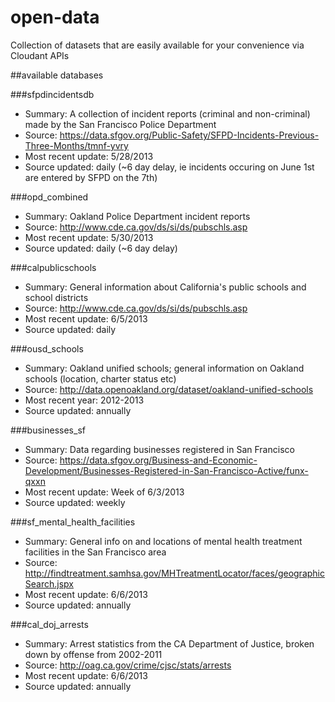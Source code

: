 open-data
=========

Collection of datasets that are easily available for your convenience via Cloudant APIs

##available databases

###sfpdincidentsdb

  - Summary: A collection of incident reports (criminal and non-criminal) made by the San Francisco Police Department
  - Source: https://data.sfgov.org/Public-Safety/SFPD-Incidents-Previous-Three-Months/tmnf-yvry
  - Most recent update: 5/28/2013
  - Source updated: daily (~6 day delay, ie incidents occuring on June 1st are entered by SFPD on the 7th)

###opd_combined

  - Summary: Oakland Police Department incident reports
  - Source: http://www.cde.ca.gov/ds/si/ds/pubschls.asp
  - Most recent update: 5/30/2013
  - Source updated: daily (~6 day delay)

###calpublicschools

  - Summary: General information about California's public schools and school districts
  - Source: http://www.cde.ca.gov/ds/si/ds/pubschls.asp
  - Most recent update: 6/5/2013
  - Source updated: daily

###ousd_schools

  - Summary: Oakland unified schools; general information on Oakland schools (location, charter status etc)
  - Source: http://data.openoakland.org/dataset/oakland-unified-schools
  - Most recent year: 2012-2013
  - Source updated: annually

###businesses_sf

  - Summary: Data regarding businesses registered in San Francisco
  - Source: https://data.sfgov.org/Business-and-Economic-Development/Businesses-Registered-in-San-Francisco-Active/funx-qxxn
  - Most recent update: Week of 6/3/2013
  - Source updated: weekly

###sf_mental_health_facilities
  - Summary: General info on and locations of mental health treatment facilities in the San Francisco area
  - Source: http://findtreatment.samhsa.gov/MHTreatmentLocator/faces/geographicSearch.jspx
  - Most recent update: 6/6/2013
  - Source updated: annually 

###cal_doj_arrests
  - Summary: Arrest statistics from the CA Department of Justice, broken down by offense from 2002-2011
  - Source: http://oag.ca.gov/crime/cjsc/stats/arrests
  - Most recent update: 6/6/2013
  - Source updated: annually
